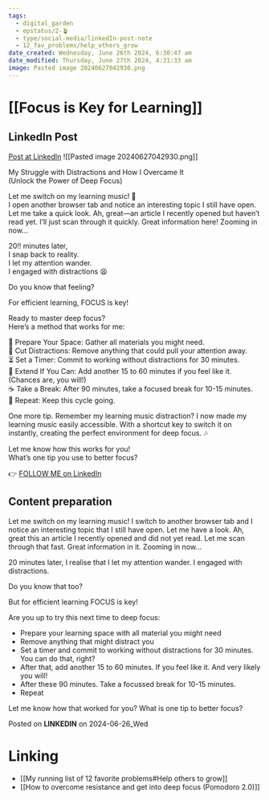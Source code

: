 ```yaml
---
tags:
  - digital_garden
  - epstatus/2-🪴
  - type/social-media/linkedIn-post-note
  - 12_fav_problems/help_others_grow
date_created: Wednesday, June 26th 2024, 6:30:47 am
date_modified: Thursday, June 27th 2024, 4:31:33 am
image: Pasted image 20240627042930.png
---
```

# [[Focus is Key for Learning]]
## LinkedIn Post
[Post at LinkedIn](https://www.linkedin.com/posts/sebastiankamilli_my-struggle-with-distractions-and-how-i-activity-7211624247008374784-m5OV?utm_source=share&utm_medium=member_desktop)
![[Pasted image 20240627042930.png]]

My Struggle with Distractions and How I Overcame It  
(Unlock the Power of Deep Focus)  
  
Let me switch on my learning music! 🎵  
I open another browser tab and notice an interesting topic I still have open. Let me take a quick look. Ah, great—an article I recently opened but haven’t read yet. I’ll just scan through it quickly. Great information here! Zooming in now…  
  
20‼️ minutes later,  
I snap back to reality.  
I let my attention wander.  
I engaged with distractions 😫  
  
Do you know that feeling?  
  
For efficient learning, FOCUS is key!  
  
Ready to master deep focus?  
Here’s a method that works for me:  
  
🔹 Prepare Your Space: Gather all materials you might need.  
🔹 Cut Distractions: Remove anything that could pull your attention away.  
⏳ Set a Timer: Commit to working without distractions for 30 minutes.  
🔹 Extend If You Can: Add another 15 to 60 minutes if you feel like it.  
(Chances are, you will!)  
☕️ Take a Break: After 90 minutes, take a focused break for 10-15 minutes.  
🔁 Repeat: Keep this cycle going.  
  
One more tip. Remember my learning music distraction? I now made my learning music easily accessible. With a shortcut key to switch it on instantly, creating the perfect environment for deep focus. 🎶  
  
Let me know how this works for you!  
What’s one tip you use to better focus?

👉 [FOLLOW ME on LinkedIn](https://www.linkedin.com/comm/mynetwork/discovery-see-all?usecase=PEOPLE_FOLLOWS&followMember=sebastiankamilli)

## Content preparation

Let me switch on my learning music!
I switch to another browser tab and I notice an interesting topic that I still have open. Let me have a look. Ah, great this an article I recently opened and did not yet read. Let me scan through that fast. Great information in it. Zooming in now...

20 minutes later, I realise that I let my attention wander. 
I engaged with distractions. 

Do you know that too?

But for efficient learning FOCUS is key!

Are you up to try this next time to deep focus:
+ Prepare your learning space with all material you might need
+ Remove anything that might distract you
+ Set a timer and commit to working without distractions for 30 minutes. You can do that, right? 
+ After that, add another 15 to 60 minutes. If you feel like it. And very likely you will!
+ After these 90 minutes. Take a focussed break for 10-15 minutes. 
+ Repeat

Let me know how that worked for you? 
What is one tip to better focus?

Posted on **LINKEDIN** on 2024-06-26_Wed
# Linking
+ [[My running list of 12 favorite problems#Help others to grow]]
+ [[How to overcome resistance and get into deep focus (Pomodoro 2.0)]]